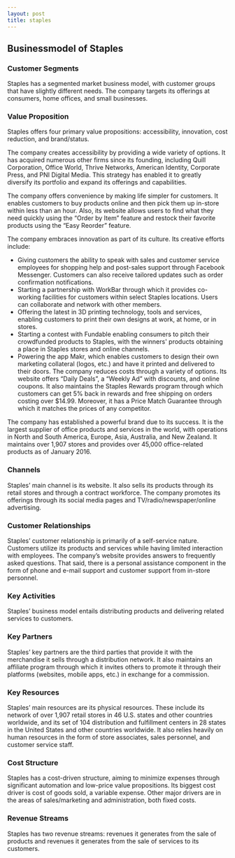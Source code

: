 ```yaml
---
layout: post
title: staples
---
```


Businessmodel of Staples
-------------------------

### Customer Segments

Staples has a segmented market business model, with customer groups that have slightly different needs. The company targets its offerings at consumers, home offices, and small businesses.

### Value Proposition

Staples offers four primary value propositions: accessibility, innovation, cost reduction, and brand/status.

The company creates accessibility by providing a wide variety of options. It has acquired numerous other firms since its founding, including Quill Corporation, Office World, Thrive Networks, American Identity, Corporate Press, and PNI Digital Media. This strategy has enabled it to greatly diversify its portfolio and expand its offerings and capabilities.

The company offers convenience by making life simpler for customers. It enables customers to buy products online and then pick them up in-store within less than an hour. Also, its website allows users to find what they need quickly using the “Order by Item” feature and restock their favorite products using the “Easy Reorder” feature.

The company embraces innovation as part of its culture. Its creative efforts include:

 * Giving customers the ability to speak with sales and customer service employees for shopping help and post-sales support through Facebook Messenger. Customers can also receive tailored updates such as order confirmation notifications.
* Starting a partnership with WorkBar through which it provides co-working facilities for customers within select Staples locations. Users can collaborate and network with other members.
* Offering the latest in 3D printing technology, tools and services, enabling customers to print their own designs at work, at home, or in stores.
* Starting a contest with Fundable enabling consumers to pitch their crowdfunded products to Staples, with the winners' products obtaining a place in Staples stores and online channels.
* Powering the app Makr, which enables customers to design their own marketing collateral (logos, etc.) and have it printed and delivered to their doors.
 The company reduces costs through a variety of options. Its website offers “Daily Deals”, a “Weekly Ad” with discounts, and online coupons. It also maintains the Staples Rewards program through which customers can get 5% back in rewards and free shipping on orders costing over $14.99. Moreover, it has a Price Match Guarantee through which it matches the prices of any competitor.

The company has established a powerful brand due to its success. It is the largest supplier of office products and services in the world, with operations in North and South America, Europe, Asia, Australia, and New Zealand. It maintains over 1,907 stores and provides over 45,000 office-related products as of January 2016.

### Channels

Staples’ main channel is its website. It also sells its products through its retail stores and through a contract workforce. The company promotes its offerings through its social media pages and TV/radio/newspaper/online advertising.

### Customer Relationships

Staples’ customer relationship is primarily of a self-service nature. Customers utilize its products and services while having limited interaction with employees. The company’s website provides answers to frequently asked questions. That said, there is a personal assistance component in the form of phone and e-mail support and customer support from in-store personnel.

### Key Activities

Staples’ business model entails distributing products and delivering related services to customers.

### Key Partners

Staples’ key partners are the third parties that provide it with the merchandise it sells through a distribution network. It also maintains an affiliate program through which it invites others to promote it through their platforms (websites, mobile apps, etc.) in exchange for a commission.

### Key Resources

Staples’ main resources are its physical resources. These include its network of over 1,907 retail stores in 46 U.S. states and other countries worldwide, and its set of 104 distribution and fulfillment centers in 28 states in the United States and other countries worldwide. It also relies heavily on human resources in the form of store associates, sales personnel, and customer service staff.

### Cost Structure

Staples has a cost-driven structure, aiming to minimize expenses through significant automation and low-price value propositions. Its biggest cost driver is cost of goods sold, a variable expense. Other major drivers are in the areas of sales/marketing and administration, both fixed costs.

### Revenue Streams

Staples has two revenue streams: revenues it generates from the sale of products and revenues it generates from the sale of services to its customers.
